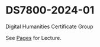 # DS7800-2024-01

Digital Humanities Certificate Group

See [Pages](https://ontoligent.github.io/DS7800-2024-01/) for Lecture.